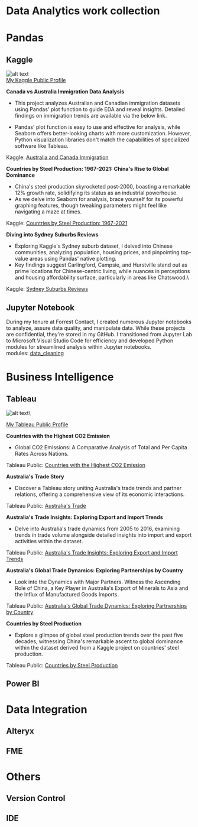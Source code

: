 # Data Analytics work collection
# Pandas
## Kaggle
![alt text](https://cdn-1.webcatalog.io/catalog/kaggle/kaggle-icon-filled-256.png?v=1714774852207)\
[My Kaggle Public Profile][defkp]

**Canada vs Australia Immigration Data Analysis**
- This project analyzes Australian and Canadian immigration datasets using Pandas' plot function to guide EDA and reveal insights. Detailed findings on immigration trends are available via the below link.

- Pandas' plot function is easy to use and effective for analysis, while Seaborn offers better-looking charts with more customization. However, Python visualization libraries don't match the capabilities of specialized software like Tableau.

Kaggle: [Australia and Canada Immigration][defk3]

**Countries by Steel Production: 1967-2021: China's Rise to Global Dominance**
- China's steel production skyrocketed post-2000, boasting a remarkable 12% growth rate, solidifying its status as an industrial powerhouse.
- As we delve into Seaborn for analysis, brace yourself for its powerful graphing features, though tweaking parameters might feel like navigating a maze at times.

Kaggle: [Countries by Steel Production: 1967-2021][defk2]

**Diving into Sydney Suburbs Reviews**
- Exploring Kaggle's Sydney suburb dataset, I delved into Chinese communities, analyzing population, housing prices, and pinpointing top-value areas using Pandas' native plotting.
- Key findings suggest Carlingford, Campsie, and Hurstville stand out as prime locations for Chinese-centric living, while nuances in perceptions and housing affordability surface, particularly in areas like Chatswood.\

Kaggle: [Sydney Suburbs Reviews][defk1]
## Jupyter Notebook
During my tenure at Forrest Contact, I created numerous Jupyter notebooks to analyze, assure data quality, and manipulate data. While these projects are confidential, they're stored in my GitHub. I transitioned from Jupyter Lab to Microsoft Visual Studio Code for efficiency and developed Python modules for streamlined analysis within Jupyter notebooks.\
modules: [data_cleaning][defjup]
# Business Intelligence
## Tableau
![alt text](https://cdn-1.webcatalog.io/catalog/tableau/tableau-icon-filled-256.png?v=1713189843806)\

[My Tableau Public Profile][deftp]

**Countries with the Highest CO2 Emission**

- Global CO2 Emissions: A Comparative Analysis of Total and Per Capita Rates Across Nations.

Tableau Public: [Countries with the Highest CO2 Emission][deft5]

**Australia's Trade Story**

- Discover a Tableau story uniting Australia's trade trends and partner relations, offering a comprehensive view of its economic interactions.

Tableau Public: [Australia's Trade][deft4]

**Australia's Trade Insights: Exploring Export and Import Trends**
- Delve into Australia's trade dynamics from 2005 to 2016, examining trends in trade volume alongside detailed insights into import and export activities within the dataset.

Tableau Public: [Australia's Trade Insights: Exploring Export and Import Trends][deft2]

**Australia's Global Trade Dynamics: Exploring Partnerships by Country**

- Look into the Dynamics with Major Partners. Witness the Ascending Role of China, a Key Player in Australia's Export of Minerals to Asia and the Influx of Manufactured Goods Imports.

Tableau Public: [Australia's Global Trade Dynamics: Exploring Partnerships by Country][deft3]

**Countries by Steel Production**

- Explore a glimpse of global steel production trends over the past five decades, witnessing China's remarkable ascent to global dominance within the dataset derived from a Kaggle project on countries' steel production.

Tableau Public: [Countries by Steel Production][deft1]
## Power BI



# Data Integration
## Alteryx
## FME

# Others
## Version Control
## IDE

[defkp]: https://www.kaggle.com/lhy021
[defk3]: https://www.kaggle.com/code/lhy021/au-and-ca-immigration-eda?kernelSessionId=179043310
[defk2]: https://www.kaggle.com/code/lhy021/countries-by-steel-production-eda?kernelSessionId=174365782
[defk1]: https://www.kaggle.com/code/lhy021/sydney-suburbs-reviews-eda?kernelSessionId=173144423%5D&kernelSessionId=173144423
[deftp]: https://public.tableau.com/app/profile/jonathan.jiang
[deft5]: [https://public.tableau.com/views/Exercise1-Dashboardmode/Dashboard1?:language=en-US&:sid=&:display_count=n&:origin=viz_share_link]
[deft4]: https://public.tableau.com/views/rubix2_16390087559300/AustraliasTrade?:language=en-US&:sid=&:display_count=n&:origin=viz_share_link
[deft1]: https://public.tableau.com/views/CountriesbySteelProduction/Dashboard1?:language=en-US&:sid=&:display_count=n&:origin=viz_share_link
[deft2]: https://public.tableau.com/views/AustraliasTradeInsightsExploringExportandImportTrends/ExportandImportTrends?:language=en-US&:sid=&:display_count=n&:origin=viz_share_link
[deft3]: https://public.tableau.com/views/AustraliasGlobalTradeDynamicsExploringPartnershipsbyCountry/PartnershipsbyCountry?:language=en-US&:sid=&:display_count=n&:origin=viz_share_link
[defjup]: https://github.com/lhy-021/Forrest-Contact/tree/02d06e5756aebcf21cb04f5ede2793cd049ac393/modules